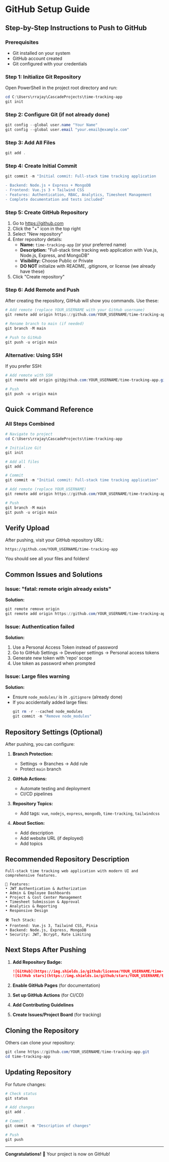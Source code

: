 # GitHub Setup Guide

## Step-by-Step Instructions to Push to GitHub

### Prerequisites
- Git installed on your system
- GitHub account created
- Git configured with your credentials

### Step 1: Initialize Git Repository

Open PowerShell in the project root directory and run:

```powershell
cd C:\Users\rrajay\CascadeProjects\time-tracking-app
git init
```

### Step 2: Configure Git (if not already done)

```powershell
git config --global user.name "Your Name"
git config --global user.email "your.email@example.com"
```

### Step 3: Add All Files

```powershell
git add .
```

### Step 4: Create Initial Commit

```powershell
git commit -m "Initial commit: Full-stack time tracking application

- Backend: Node.js + Express + MongoDB
- Frontend: Vue.js 3 + Tailwind CSS
- Features: Authentication, RBAC, Analytics, Timesheet Management
- Complete documentation and tests included"
```

### Step 5: Create GitHub Repository

1. Go to https://github.com
2. Click the "+" icon in the top right
3. Select "New repository"
4. Enter repository details:
   - **Name:** `time-tracking-app` (or your preferred name)
   - **Description:** "Full-stack time tracking web application with Vue.js, Node.js, Express, and MongoDB"
   - **Visibility:** Choose Public or Private
   - **DO NOT** initialize with README, .gitignore, or license (we already have these)
5. Click "Create repository"

### Step 6: Add Remote and Push

After creating the repository, GitHub will show you commands. Use these:

```powershell
# Add remote (replace YOUR_USERNAME with your GitHub username)
git remote add origin https://github.com/YOUR_USERNAME/time-tracking-app.git

# Rename branch to main (if needed)
git branch -M main

# Push to GitHub
git push -u origin main
```

### Alternative: Using SSH

If you prefer SSH:

```powershell
# Add remote with SSH
git remote add origin git@github.com:YOUR_USERNAME/time-tracking-app.git

# Push
git push -u origin main
```

## Quick Command Reference

### All Steps Combined

```powershell
# Navigate to project
cd C:\Users\rrajay\CascadeProjects\time-tracking-app

# Initialize Git
git init

# Add all files
git add .

# Commit
git commit -m "Initial commit: Full-stack time tracking application"

# Add remote (replace YOUR_USERNAME)
git remote add origin https://github.com/YOUR_USERNAME/time-tracking-app.git

# Push
git branch -M main
git push -u origin main
```

## Verify Upload

After pushing, visit your GitHub repository URL:
```
https://github.com/YOUR_USERNAME/time-tracking-app
```

You should see all your files and folders!

## Common Issues and Solutions

### Issue: "fatal: remote origin already exists"
**Solution:**
```powershell
git remote remove origin
git remote add origin https://github.com/YOUR_USERNAME/time-tracking-app.git
```

### Issue: Authentication failed
**Solution:**
1. Use a Personal Access Token instead of password
2. Go to GitHub Settings → Developer settings → Personal access tokens
3. Generate new token with 'repo' scope
4. Use token as password when prompted

### Issue: Large files warning
**Solution:**
- Ensure `node_modules/` is in `.gitignore` (already done)
- If you accidentally added large files:
  ```powershell
  git rm -r --cached node_modules
  git commit -m "Remove node_modules"
  ```

## Repository Settings (Optional)

After pushing, you can configure:

1. **Branch Protection:**
   - Settings → Branches → Add rule
   - Protect `main` branch

2. **GitHub Actions:**
   - Automate testing and deployment
   - CI/CD pipelines

3. **Repository Topics:**
   - Add tags: `vue`, `nodejs`, `express`, `mongodb`, `time-tracking`, `tailwindcss`

4. **About Section:**
   - Add description
   - Add website URL (if deployed)
   - Add topics

## Recommended Repository Description

```
Full-stack time tracking web application with modern UI and comprehensive features.

🚀 Features:
• JWT Authentication & Authorization
• Admin & Employee Dashboards
• Project & Cost Center Management
• Timesheet Submission & Approval
• Analytics & Reporting
• Responsive Design

🛠️ Tech Stack:
• Frontend: Vue.js 3, Tailwind CSS, Pinia
• Backend: Node.js, Express, MongoDB
• Security: JWT, Bcrypt, Rate Limiting
```

## Next Steps After Pushing

1. **Add Repository Badge:**
   ```markdown
   ![GitHub](https://img.shields.io/github/license/YOUR_USERNAME/time-tracking-app)
   ![GitHub stars](https://img.shields.io/github/stars/YOUR_USERNAME/time-tracking-app)
   ```

2. **Enable GitHub Pages** (for documentation)

3. **Set up GitHub Actions** (for CI/CD)

4. **Add Contributing Guidelines**

5. **Create Issues/Project Board** (for tracking)

## Cloning the Repository

Others can clone your repository:

```powershell
git clone https://github.com/YOUR_USERNAME/time-tracking-app.git
cd time-tracking-app
```

## Updating Repository

For future changes:

```powershell
# Check status
git status

# Add changes
git add .

# Commit
git commit -m "Description of changes"

# Push
git push
```

---

**Congratulations!** 🎉 Your project is now on GitHub!
